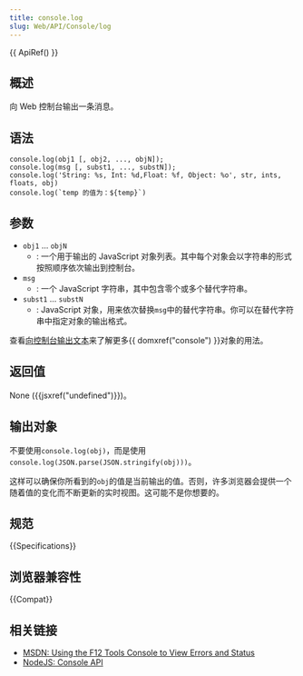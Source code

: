 ```yaml
---
title: console.log
slug: Web/API/Console/log
---
```


{{ ApiRef() }}

## 概述

向 Web 控制台输出一条消息。

## 语法

```plain
console.log(obj1 [, obj2, ..., objN]);
console.log(msg [, subst1, ..., substN]);
console.log('String: %s, Int: %d,Float: %f, Object: %o', str, ints, floats, obj)
console.log(`temp 的值为：${temp}`)
```

## 参数

- `obj1` ... `objN`
  - : 一个用于输出的 JavaScript 对象列表。其中每个对象会以字符串的形式按照顺序依次输出到控制台。
- `msg`
  - : 一个 JavaScript 字符串，其中包含零个或多个替代字符串。
- `subst1` ... `substN`
  - : JavaScript 对象，用来依次替换`msg`中的替代字符串。你可以在替代字符串中指定对象的输出格式。

查看[向控制台输出文本](/zh-CN/docs/Web/API/Console#Outputting_text_to_the_console)来了解更多{{ domxref("console") }}对象的用法。

## 返回值

None ({{jsxref("undefined")}})。

## 输出对象

不要使用`console.log(obj)`，而是使用`console.log(JSON.parse(JSON.stringify(obj)))`。

这样可以确保你所看到的`obj`的值是当前输出的值。否则，许多浏览器会提供一个随着值的变化而不断更新的实时视图。这可能不是你想要的。

## 规范

{{Specifications}}

## 浏览器兼容性

{{Compat}}

## 相关链接

- [MSDN: Using the F12 Tools Console to View Errors and Status](<https://docs.microsoft.com/previous-versions/windows/internet-explorer/ie-developer/samples/gg589530(v=vs.85)>)
- [NodeJS: Console API](https://nodejs.org/docs/latest/api/console.html#console_console_log_data)
